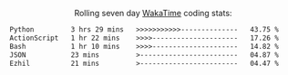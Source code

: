 <p align="center">Rolling seven day <a href="https://wakatime.com/@syrkis"/>WakaTime</a> coding stats:</p>
<!--START_SECTION:waka-->

```txt
Python         3 hrs 29 mins   >>>>>>>>>>>--------------   43.75 %
ActionScript   1 hr 22 mins    >>>>---------------------   17.26 %
Bash           1 hr 10 mins    >>>>---------------------   14.82 %
JSON           23 mins         >------------------------   04.87 %
Ezhil          21 mins         >------------------------   04.47 %
```

<!--END_SECTION:waka-->
